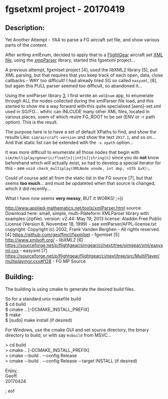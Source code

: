 # fgsetxml project -   20170419

## Description:

Yet Another Attempt - YAA to parse a FG aircraft *set* file, and show various parts  of the content.

After writing xmlEnum, decided to apply that to a [FlightGear][1] aircraft set [XML file][2], using the [xmpParser][3] library, started this fgsetxml project...

A previous attempt, fgxmlset project [4], used the libXML2 library [5], pull XML parsing, but that requires that you keep track of each open, data, close callbacks - WAY too difficult! I had already tried SG so called `easyxml`, [6], but again this PULL parser seemed too difficult, so abandoned it...

Using the xmlParser library [3], I first wrote an `xmlEnum` app, to enumerate through ALL the nodes collected during the xmlParser file load, and this started to show me a way forward with this quite  specialised [aero]-set.xml used in SG/FG... whihc can INLCUDE many other XML files, located in various places, soem of which reuire FG_ROOT to be set (ENV or -r path option). This is the result.

The purpose here is to have a set of default XPaths to find, and show the results Like: `sim/aircraft-version` and show the text `2017.1`, and so on... And that static list can be extended with the `-x xpath` option...

It was more difficult to enumerate all those nodes that begin with `sim/multiplay/generic/float[n]|int[n]|string[n]` since you do **not** know beforehand which will actually exist, so had to develop a special iterator for this - see `void check_multiplay(XMLNode xnode, int dep, vSTG &vX);`.

Could of course add all from the static list in the FG source [7], but that seems **too much**... and must be  updateted when that source is changed, which it did recently...

What I have now seems **very messy**, BUT it WORKS! ;=))

   [1]: http://www.flightgear.org/
   [2]: http://wiki.flightgear.org/Aircraft-set.xml
   [3]: https://www.applied-mathematics.net/tools/xmlparser_doc/html/index.html
        http://www.applied-mathematics.net/tools/xmlParser.html
        source: Download here: small, simple, multi-Plateform XMLParser library with examples (zipfile).
        version: v2.44: May 19, 2013
        license: Aladdin Free Public License (Version 8, November 18, 1999) - see xmlParser/AFPL-license.txt
        copyright: Copyright (c) 2002, Frank Vanden Berghen - All rights reserved.
    [4] https://github.com/geoffmcl/fgxmlset - fgxmlset
    [5] http://www.xmlsoft.org/ - libXML2
    [6] https://sourceforge.net/p/flightgear/simgear/ci/next/tree/simgear/xml/easyxml.cxx - easyxml
    [7] https://sourceforge.net/p/flightgear/flightgear/ci/next/tree/src/MultiPlayer/multiplaymgr.cxx#l128 - FG MP Source

## Building:

The building is using cmake to generate the desired build files.

So for a standard unix makefile build  
$ cd build  
$ cmake .. [-DCMAKE_INSTALL_PREFIX]  
$ make  
$ [sudo] make install (if desired)  

For Windows, use the cmake GUI and set source directory, the binary directory to build, or with say `msbuild` from MSVC...

&gt; cd build  
&gt; cmake .. [-DCMAKE_INSTALL_PREFIX]  
&gt; cmake --build . --config Release  
&gt; cmake --build . --config Release --target INSTALL (if desired)  

Enjoy,  
Geoff.  
20170424


; eof
